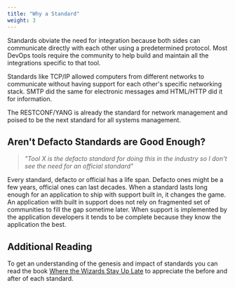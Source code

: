 ```yaml
---
title: "Why a Standard"
weight: 3
---
```


Standards obviate the need for integration because both sides can communicate directly with each other using a predetermined protocol. Most DevOps tools require the community to help build and maintain all the integrations specific to that tool.

Standards like TCP/IP allowed computers from different networks to communicate without having support for each other's specific networking stack.  SMTP did the same for electronic messages amd HTML/HTTP did it for information.

The RESTCONF/YANG is already the standard for network management and poised to be the next standard for all systems management. 

## Aren't Defacto Standards are Good Enough?

> *"Tool X is the defacto standard for doing this in the industry so I don't see the need for an official standard"*

Every standard, defacto or official has a life span. Defacto ones might be a few years, official ones can last decades. When a standard lasts long enough for an application to ship with support built in, it changes the game.  An application with built in support does not rely on fragmented set of communities to fill the gap sometime later.  When support is implemented by the application developers it tends to be complete because they know the application the best.

## Additional Reading

To get an understanding of the genesis and impact of standards you can read the book [Where the Wizards Stay Up Late](https://www.amazon.com/Where-Wizards-Stay-Up-Late-audiobook/dp/B00AQU7OFS/ref=sr_1_1) to appreciate the before and after of each standard.
